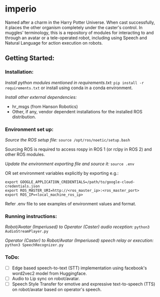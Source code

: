 # imperio
Named after a charm in the Harry Potter Universe. When cast successfully, it places the other organism completely under the caster's control. In muggles' terminology, this is a repository of modules for interacting to and through an avatar or a tele-operated robot, including using Speech and Natural Language for action execution on robots.

## Getting Started:

### Installation:
*Install python modules mentioned in requirements.txt:*
`pip install -r requirements.txt`
or install using conda in a conda environment.

*Install other external dependencies:*
- hr_msgs (from Hanson Robotics)
- Other, if any, vendor dependent installations for the installed ROS distribution.

### Environment set up:

*Source the ROS setup file:*
`source /opt/ros/noetic/setup.bash`

Sourcing ROS is required to access rospy in ROS 1 (or rclpy in ROS 2) and other ROS modules.

*Update the environment exporting file and source it:*
`source .env`

OR set environment variables explicitly by exporting e.g.: 
```
export GOOGLE_APPLICATION_CREDENTIALS=/path/to/google-cloud-credentials.json
export ROS_MASTER_URI=http://<ros_master_ip>:<ros_master_port>
export ROS_IP=<local_machine_ros_ip>
```

Refer .env file to see examples of environment values and format.

### Running instructions:

*Robot/Avatar (Imperiused) to Operator (Caster) audio reception:*
`python3 AudioStreamPlayer.py`

*Operator (Caster) to Robot/Avatar (Imperiused) speech relay or execution:*
`python3 SpeechRecognizer.py`

### ToDo:
- [ ] Edge based speech-to-text (STT) implementation using facebook's word2vec2 model from Huggingface.
- [ ] Audio to Lip sync on robot/avatar.
- [ ] Speech Style Transfer for emotive and expressive text-to-speech (TTS) on robot/avatar based on operator's speech.